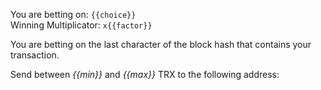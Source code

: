 You are betting on: `{{choice}}`  
Winning Multiplicator: `x{{factor}}`

You are betting on the last character of the block hash that contains your transaction.

Send between *{{min}}* and *{{max}}* TRX to the following address:
